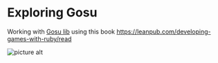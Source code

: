# Exploring Gosu

Working with [Gosu lib](https://www.libgosu.org/) using this book https://leanpub.com/developing-games-with-ruby/read

![picture alt](https://www.libgosu.org/website_header.png)